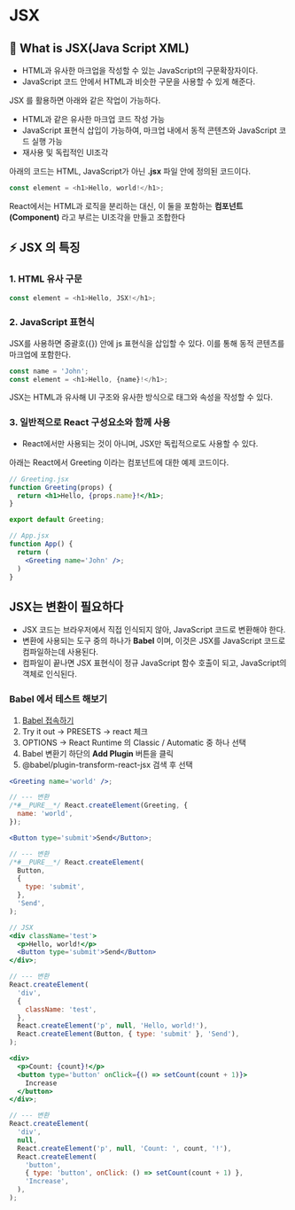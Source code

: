 # JSX

## 🤔 What is JSX(Java Script XML)

- HTML과 유사한 마크업을 작성할 수 있는 JavaScript의 구문확장자이다.
- JavaScript 코드 안에서 HTML과 비슷한 구문을 사용할 수 있게 해준다.

JSX 를 활용하면 아래와 같은 작업이 가능하다.

- HTML과 같은 유사한 마크업 코드 작성 가능
- JavaScript 표현식 삽입이 가능하여, 마크업 내에서 동적 콘텐츠와 JavaScript 코드 실행 가능
- 재사용 및 독립적인 UI조각

아래의 코드는 HTML, JavaScript가 아닌 **.jsx** 파일 안에 정의된 코드이다.

```javascript
const element = <h1>Hello, world!</h1>;
```

React에서는 HTML과 로직을 분리하는 대신, 이 둘을 포함하는 **컴포넌트(Component)** 라고 부르는
UI조각을 만들고 조합한다

## ⚡️ JSX 의 특징

### 1. HTML 유사 구문

```javascript
const element = <h1>Hello, JSX!</h1>;
```

### 2. JavaScript 표현식

JSX를 사용하면 중괄호({}) 안에 js 표현식을 삽입할 수 있다. 이를 통해 동적 콘텐츠를 마크업에 포함한다.

```javascript
const name = 'John';
const element = <h1>Hello, {name}!</h1>;
```

JSX는 HTML과 유사해 UI 구조와 유사한 방식으로 태그와 속성을 작성할 수 있다.

### 3. 일반적으로 React 구성요소와 함께 사용

- React에서만 사용되는 것이 아니며, JSX만 독립적으로도 사용할 수 있다.

아래는 React에서 Greeting 이라는 컴포넌트에 대한 예제 코드이다.

```jsx
// Greeting.jsx
function Greeting(props) {
  return <h1>Hello, {props.name}!</h1>;
}

export default Greeting;

// App.jsx
function App() {
  return (
    <Greeting name='John' />;
  )
}
```

## JSX는 변환이 필요하다

- JSX 코드는 브라우저에서 직접 인식되지 않아, JavaScript 코드로 변환해야 한다.
- 변환에 사용되는 도구 중의 하나가 **Babel** 이며, 이것은 JSX를 JavaScript 코드로 컴파일하는데
  사용된다.
- 컴파일이 끝나면 JSX 표현식이 정규 JavaScript 함수 호출이 되고, JavaScript의 객체로 인식된다.

### Babel 에서 테스트 해보기

1. [Babel 접속하기](https://babeljs.io/)
2. Try it out -> PRESETS -> react 체크
3. OPTIONS -> React Runtime 의 Classic / Automatic 중 하나 선택
4. Babel 변환기 하단의 **Add Plugin** 버튼을 클릭
5. @babel/plugin-transform-react-jsx 검색 후 선택

```jsx
<Greeting name='world' />;

// --- 변환
/*#__PURE__*/ React.createElement(Greeting, {
  name: 'world',
});
```

```jsx
<Button type='submit'>Send</Button>;

// --- 변환
/*#__PURE__*/ React.createElement(
  Button,
  {
    type: 'submit',
  },
  'Send',
);
```

```jsx
// JSX
<div className='test'>
  <p>Hello, world!</p>
  <Button type='submit'>Send</Button>
</div>;

// --- 변환
React.createElement(
  'div',
  {
    className: 'test',
  },
  React.createElement('p', null, 'Hello, world!'),
  React.createElement(Button, { type: 'submit' }, 'Send'),
);
```

```jsx
<div>
  <p>Count: {count}!</p>
  <button type='button' onClick={() => setCount(count + 1)}>
    Increase
  </button>
</div>;

// --- 변환
React.createElement(
  'div',
  null,
  React.createElement('p', null, 'Count: ', count, '!'),
  React.createElement(
    'button',
    { type: 'button', onClick: () => setCount(count + 1) },
    'Increase',
  ),
);
```
